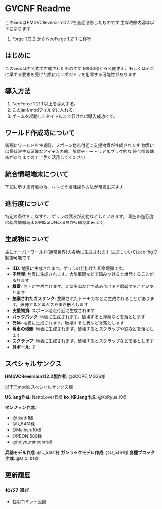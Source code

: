 # GVCNF Readme

このmodはHMGVCReversion1.12.2を全面改修したものです
主な改修内容は以下になります
1. Forge 1.12.2 から NeoForge 1.21.1 に移行

## はじめに

このmodは非公式で作成されたものです
MG36様から公開停止、もしくはそれに準ずる要求を受けた際にはリポジトリを削除する可能性があります

## 導入方法

1. NeoForge 1.21.1 以上を導入する。
2. このjarをmodフォルダに入れる。
3. ゲームを起動してタイトルまで行ければ導入成功です。

## ワールド作成時について

新規にワールドを生成時、スポーン地点付近に支援物資が生成されます
物資には最低限生存可能なアイテムの他、所謂チュートリアルブック的な
統合情報端末がありますので上手く活用してください

## 統合情報端末について

下記に示す進行度の他、レシピや各種操作方法が確認出来ます

## 進行度について

特定の条件をこなすと、ゲリラの武装が変化などしていきます。
現在の進行度は統合情報端末のMISSIONの項目から確認出来ます。

## 生成物について

主にオーバーワールド(通常世界)の各地に生成されます
生成についてはconfigで制御可能です

- **IED**: 地表に生成されます。ゲリラの仕掛けた即席爆弾です。
- **不発弾**: 地表に生成されます。大型車両などで踏みつけると爆発することがあります
- **機雷**: 海上に生成されます。大型車両などで踏みつけると爆発することがあります
- **放棄されたガスタンク**: 放棄されたトーチカなどに生成されることがあります。爆発すると毒ガスをまき散らします
- **支援物資**: スポーン地点付近に生成されます
- **バックパック**: 地表に生成されます。破壊すると弾薬などを落とします
- **死体**: 地表に生成されます。破壊すると銃などを落とします
- **戦車の残骸**: 地表に生成されます。破壊するとスクラップや鉄などを落とします
- **スクラップ**: 地表に生成されます。破壊するとスクラップなどを落とします
- **段ボール**: ？

## スペシャルサンクス

**HMGVCReversion1.12.2製作者**: @SCOPE_MG36様


以下元modのスペシャルサンクス様 

**US.lang作成**: NattoLover15様
**ko_KR.lang作成**: @KoRyua_K様

**ダンジョン作成**:
- @tikatti1様
- @U_5461様
- @Maiharu10様
- @PEON_589様
- @hojyo_minecraft様

**兵器モデル作成**: @U_5461様
**ガンラックモデル作成**: @U_5461様
**各種ブロック作成**: @U_5461様

## 更新履歴

### 10/27 追加
- 初期コミット公開
